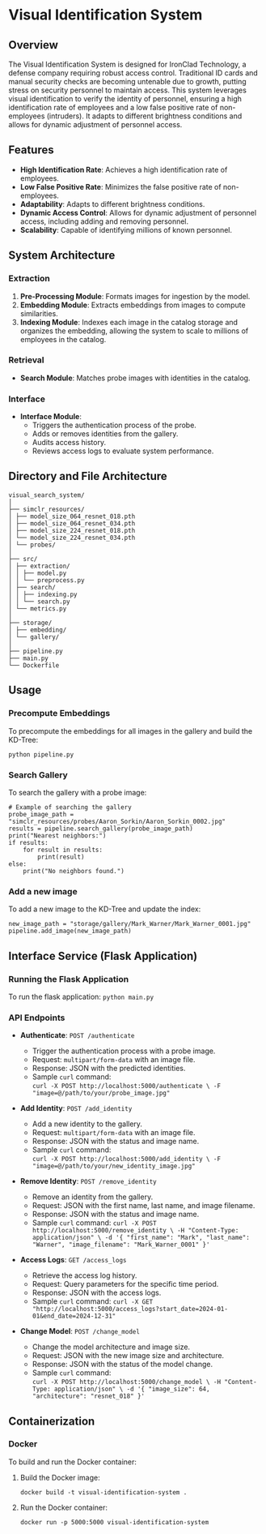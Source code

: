 # Visual Identification System

## Overview

The Visual Identification System is designed for IronClad Technology, a defense company requiring robust access control. Traditional ID cards and manual security checks are becoming untenable due to growth, putting stress on security personnel to maintain access. This system leverages visual identification to verify the identity of personnel, ensuring a high identification rate of employees and a low false positive rate of non-employees (intruders). It adapts to different brightness conditions and allows for dynamic adjustment of personnel access.

## Features

- **High Identification Rate**: Achieves a high identification rate of employees.
- **Low False Positive Rate**: Minimizes the false positive rate of non-employees.
- **Adaptability**: Adapts to different brightness conditions.
- **Dynamic Access Control**: Allows for dynamic adjustment of personnel access, including adding and removing personnel.
- **Scalability**: Capable of identifying millions of known personnel.

## System Architecture

### Extraction

1. **Pre-Processing Module**: Formats images for ingestion by the model.
2. **Embedding Module**: Extracts embeddings from images to compute similarities.
3. **Indexing Module**: Indexes each image in the catalog storage and organizes the embedding, allowing the system to scale to millions of employees in the catalog.

### Retrieval

- **Search Module**: Matches probe images with identities in the catalog.

### Interface

- **Interface Module**: 
  - Triggers the authentication process of the probe.
  - Adds or removes identities from the gallery.
  - Audits access history.
  - Reviews access logs to evaluate system performance.

## Directory and File Architecture

```
visual_search_system/
│
├── simclr_resources/
│ ├── model_size_064_resnet_018.pth
│ ├── model_size_064_resnet_034.pth
│ ├── model_size_224_resnet_018.pth
│ └── model_size_224_resnet_034.pth
│ └── probes/
│
├── src/
│ ├── extraction/
│ │ ├── model.py
│ │ └── preprocess.py
│ ├── search/
│ │ ├── indexing.py
│ │ └── search.py
│ └── metrics.py
│
├── storage/
│ ├── embedding/
│ └── gallery/
│
├── pipeline.py
├── main.py
└── Dockerfile
```

## Usage

### Precompute Embeddings

To precompute the embeddings for all images in the gallery and build the KD-Tree:

`python pipeline.py`

### Search Gallery

To search the gallery with a probe image:

```
# Example of searching the gallery
probe_image_path = "simclr_resources/probes/Aaron_Sorkin/Aaron_Sorkin_0002.jpg"
results = pipeline.search_gallery(probe_image_path)
print("Nearest neighbors:")
if results:
    for result in results:
        print(result)
else:
    print("No neighbors found.")
```

### Add a new image

To add a new image to the KD-Tree and update the index:

```
new_image_path = "storage/gallery/Mark_Warner/Mark_Warner_0001.jpg"
pipeline.add_image(new_image_path)
```

## Interface Service (Flask Application)

### Running the Flask Application

To run the flask application:
` python main.py `

### API Endpoints

-   **Authenticate**: `POST /authenticate`
    
    -   Trigger the authentication process with a probe image.
    -   Request: `multipart/form-data` with an image file.
    -   Response: JSON with the predicted identities.
    -   Sample `curl` command:        
        `curl -X POST http://localhost:5000/authenticate \
          -F "image=@/path/to/your/probe_image.jpg"` 
        
-   **Add Identity**: `POST /add_identity`
    
    -   Add a new identity to the gallery.
    -   Request: `multipart/form-data` with an image file.
    -   Response: JSON with the status and image name.
    -   Sample `curl` command:        
        `curl -X POST http://localhost:5000/add_identity \
          -F "image=@/path/to/your/new_identity_image.jpg"` 
        
-   **Remove Identity**: `POST /remove_identity`
    
    -   Remove an identity from the gallery.
    -   Request: JSON with the first name, last name, and image filename.
    -   Response: JSON with the status and image name.
    -   Sample `curl` command:
        `curl -X POST http://localhost:5000/remove_identity \
          -H "Content-Type: application/json" \
          -d '{
                "first_name": "Mark",
                "last_name": "Warner",
                "image_filename": "Mark_Warner_0001"
              }'` 
        
-   **Access Logs**: `GET /access_logs`
    
    -   Retrieve the access log history.
    -   Request: Query parameters for the specific time period.
    -   Response: JSON with the access logs.
    -   Sample `curl` command:
        `curl -X GET "http://localhost:5000/access_logs?start_date=2024-01-01&end_date=2024-12-31"`
        
-   **Change Model**: `POST /change_model`
    
    -   Change the model architecture and image size.
    -   Request: JSON with the new image size and architecture.
    -   Response: JSON with the status of the model change.
    -   Sample `curl` command:        
        `curl -X POST http://localhost:5000/change_model \
          -H "Content-Type: application/json" \
          -d '{
                "image_size": 64,
                "architecture": "resnet_018"
              }'`

## Containerization

### Docker

To build and run the Docker container:

1.  Build the Docker image:
    
    `docker build -t visual-identification-system .` 
    
2.  Run the Docker container:
    
    `docker run -p 5000:5000 visual-identification-system`

